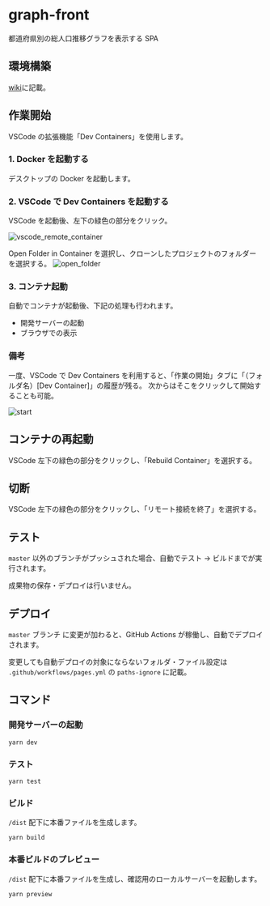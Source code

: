 # graph-front

都道府県別の総人口推移グラフを表示する SPA

## 環境構築

[wiki](https://github.com/yama-t/graph-front/wiki)に記載。

## 作業開始

VSCode の拡張機能「Dev Containers」を使用します。

### 1. Docker を起動する

デスクトップの Docker を起動します。

### 2. VSCode で Dev Containers を起動する

VSCode を起動後、左下の緑色の部分をクリック。

![vscode_remote_container](https://user-images.githubusercontent.com/7401408/203480962-ab1b9813-e7c7-4e64-b9cb-c2db9544a15f.png)

Open Folder in Container を選択し、クローンしたプロジェクトのフォルダーを選択する。
![open_folder](https://user-images.githubusercontent.com/7401408/203481540-cbea78eb-b126-4c24-b1a5-a16df4e08e38.png)

### 3. コンテナ起動

自動でコンテナが起動後、下記の処理も行われます。

- 開発サーバーの起動
- ブラウザでの表示

### 備考

一度、VSCode で Dev Containers を利用すると、「作業の開始」タブに「（フォルダ名）[Dev Container]」の履歴が残る。
次からはそこをクリックして開始することも可能。

![start](https://user-images.githubusercontent.com/7401408/203691960-cfb47928-28a6-4e56-9894-10475efe05d8.png)

## コンテナの再起動

VSCode 左下の緑色の部分をクリックし、「Rebuild Container」を選択する。

## 切断

VSCode 左下の緑色の部分をクリックし、「リモート接続を終了」を選択する。

## テスト

`master` 以外のブランチがプッシュされた場合、自動でテスト → ビルドまでが実行されます。

成果物の保存・デプロイは行いません。

## デプロイ

`master` ブランチ に変更が加わると、GitHub Actions が稼働し、自動でデプロイされます。

変更しても自動デプロイの対象にならないフォルダ・ファイル設定は `.github/workflows/pages.yml` の `paths-ignore` に記載。

## コマンド

### 開発サーバーの起動

```
yarn dev
```

### テスト

```
yarn test
```

### ビルド

`/dist` 配下に本番ファイルを生成します。

```
yarn build
```

### 本番ビルドのプレビュー

`/dist` 配下に本番ファイルを生成し、確認用のローカルサーバーを起動します。

```
yarn preview
```
